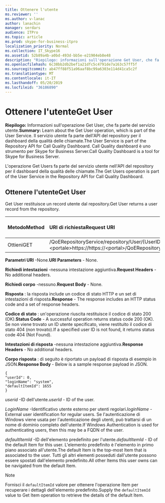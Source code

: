 ```yaml
---
title: Ottenere l'utente
ms.reviewer: ''
ms.author: v-lanac
author: lanachin
manager: serdars
audience: ITPro
ms.topic: article
ms.prod: skype-for-business-itpro
localization_priority: Normal
ms.collection: IT_Skype16
ms.assetid: 52b89a4b-a0bd-493d-bb5e-e21904eb8e48
description: "Riepilogo: informazioni sull'operazione Get User, che fa parte del servizio utente. Il servizio utente fa parte dell'API del repository per il dashboard della qualità delle chiamate. Call Quality dashboard è uno strumento per Skype for Business Server."
ms.openlocfilehash: 6c38bb2db2bef1a21dfc5c4791de7a163c57ff5f
ms.sourcegitcommit: ab47ff88f51a96aaf8bc99a6303e114d41ca5c2f
ms.translationtype: MT
ms.contentlocale: it-IT
ms.lasthandoff: 05/20/2019
ms.locfileid: "36186890"
---
```

# <a name="get-user"></a><span data-ttu-id="c236a-105">Ottenere l'utente</span><span class="sxs-lookup"><span data-stu-id="c236a-105">Get User</span></span>
 
<span data-ttu-id="c236a-106">**Riepilogo:** Informazioni sull'operazione Get User, che fa parte del servizio utente.</span><span class="sxs-lookup"><span data-stu-id="c236a-106">**Summary:** Learn about the Get User operation, which is part of the User Service.</span></span> <span data-ttu-id="c236a-107">Il servizio utente fa parte dell'API del repository per il dashboard della qualità delle chiamate.</span><span class="sxs-lookup"><span data-stu-id="c236a-107">The User Service is part of the Repository API for Call Quality Dashboard.</span></span> <span data-ttu-id="c236a-108">Call Quality dashboard è uno strumento per Skype for Business Server.</span><span class="sxs-lookup"><span data-stu-id="c236a-108">Call Quality Dashboard is a tool for Skype for Business Server.</span></span>
  
<span data-ttu-id="c236a-109">L'operazione Get Users fa parte del servizio utente nell'API del repository per il dashboard della qualità delle chiamate.</span><span class="sxs-lookup"><span data-stu-id="c236a-109">The Get Users operation is part of the User Service in the Repository API for Call Quality Dashboard.</span></span>
  
## <a name="get-user"></a><span data-ttu-id="c236a-110">Ottenere l'utente</span><span class="sxs-lookup"><span data-stu-id="c236a-110">Get User</span></span>

<span data-ttu-id="c236a-111">Get User restituisce un record utente dal repository.</span><span class="sxs-lookup"><span data-stu-id="c236a-111">Get User returns a user record from the repository.</span></span>
  
|<span data-ttu-id="c236a-112">**Metodo**</span><span class="sxs-lookup"><span data-stu-id="c236a-112">**Method**</span></span>|<span data-ttu-id="c236a-113">**URI di richiesta**</span><span class="sxs-lookup"><span data-stu-id="c236a-113">**Request URI**</span></span>|<span data-ttu-id="c236a-114">**Versione HTTP**</span><span class="sxs-lookup"><span data-stu-id="c236a-114">**HTTP Version**</span></span>|
|:-----|:-----|:-----|
|<span data-ttu-id="c236a-115">Ottieni</span><span class="sxs-lookup"><span data-stu-id="c236a-115">GET</span></span>  <br/> |<span data-ttu-id="c236a-116">/QoERepositoryService/repository/User/{UserID}\<portale\>https://</span><span class="sxs-lookup"><span data-stu-id="c236a-116">https://\<portal\>/QoERepositoryService/repository/user/{userId}</span></span>  <br/> |<span data-ttu-id="c236a-117">HTTP/1.1</span><span class="sxs-lookup"><span data-stu-id="c236a-117">HTTP/1.1</span></span>  <br/> |
   
 <span data-ttu-id="c236a-118">**Parametri URI** -None.</span><span class="sxs-lookup"><span data-stu-id="c236a-118">**URI Parameters** - None.</span></span>
  
 <span data-ttu-id="c236a-119">**Richiedi intestazioni** -nessuna intestazione aggiuntiva.</span><span class="sxs-lookup"><span data-stu-id="c236a-119">**Request Headers** - No additional headers.</span></span>
  
 <span data-ttu-id="c236a-120">**Richiedi corpo** -nessuno.</span><span class="sxs-lookup"><span data-stu-id="c236a-120">**Request Body** - None.</span></span>
  
 <span data-ttu-id="c236a-121">**Risposta** : la risposta include un codice di stato HTTP e un set di intestazioni di risposta.</span><span class="sxs-lookup"><span data-stu-id="c236a-121">**Response** - The response includes an HTTP status code and a set of response headers.</span></span>
  
 <span data-ttu-id="c236a-122">**Codice di stato** : un'operazione riuscita restituisce il codice di stato 200 (OK).</span><span class="sxs-lookup"><span data-stu-id="c236a-122">**Status Code** - A successful operation returns status code 200 (OK).</span></span> <span data-ttu-id="c236a-123">Se non viene trovato un ID utente specificato, viene restituito il codice di stato 404 (non trovato).</span><span class="sxs-lookup"><span data-stu-id="c236a-123">If a specified user ID is not found, it returns status code 404 (Not Found).</span></span>
  
 <span data-ttu-id="c236a-124">**Intestazioni di risposta** -nessuna intestazione aggiuntiva.</span><span class="sxs-lookup"><span data-stu-id="c236a-124">**Response Headers** - No additional headers.</span></span>
  
 <span data-ttu-id="c236a-125">**Corpo risposta** : di seguito è riportato un payload di risposta di esempio in JSON.</span><span class="sxs-lookup"><span data-stu-id="c236a-125">**Response Body** - Below is a sample response payload in JSON.</span></span>
  
```
{
"userId": 0,
"loginName": "system",
"defaultItemId": 1655
}
```

 <span data-ttu-id="c236a-126">*userid* -ID dell'utente.</span><span class="sxs-lookup"><span data-stu-id="c236a-126">*userId*  - ID of the user.</span></span>
  
 <span data-ttu-id="c236a-127">*LoginName* -Identificativo utente esterno per utenti regolari.</span><span class="sxs-lookup"><span data-stu-id="c236a-127">*loginName*  - External user identification for regular users.</span></span> <span data-ttu-id="c236a-128">Se l'autenticazione di Windows viene usata per l'autenticazione degli utenti, può trattarsi di un nome di dominio completo dell'utente.</span><span class="sxs-lookup"><span data-stu-id="c236a-128">If Windows Authentication is used for authenticating users, then this may be a FQDN of the user.</span></span>
  
 <span data-ttu-id="c236a-129">*defaultItemId* -ID dell'elemento predefinito per l'utente.</span><span class="sxs-lookup"><span data-stu-id="c236a-129">*defaultItemId*  - ID of the default Item for this user.</span></span> <span data-ttu-id="c236a-130">L'elemento predefinito è l'elemento in primo piano associato all'utente.</span><span class="sxs-lookup"><span data-stu-id="c236a-130">The default Item is the top-most Item that is associated to the user.</span></span> <span data-ttu-id="c236a-131">Tutti gli altri elementi posseduti dall'utente possono essere spostati dall'elemento predefinito.</span><span class="sxs-lookup"><span data-stu-id="c236a-131">All other Items this user owns can be navigated from the default Item.</span></span>
  
> [!NOTE]
> <span data-ttu-id="c236a-132">Fornisci il `defaultItemId` valore per ottenere l'operazione Item per recuperare i dettagli dell'elemento predefinito.</span><span class="sxs-lookup"><span data-stu-id="c236a-132">Supply the  `defaultItemId` value to Get Item operation to retrieve the details of the default Item.</span></span>
  

